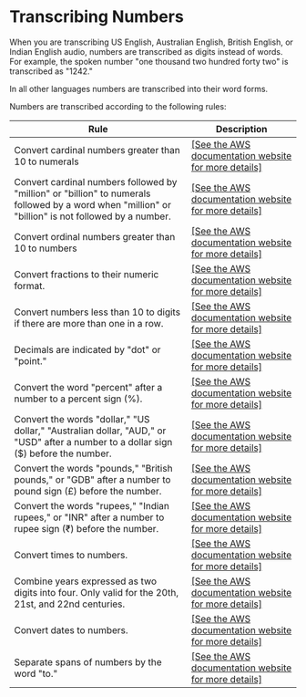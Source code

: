 # Transcribing Numbers<a name="how-numbers"></a>

When you are transcribing US English, Australian English, British English, or Indian English audio, numbers are transcribed as digits instead of words\. For example, the spoken number "one thousand two hundred forty two" is transcribed as "1242\." 

In all other languages numbers are transcribed into their word forms\.

Numbers are transcribed according to the following rules:


| Rule | Description | 
| --- | --- | 
| Convert cardinal numbers greater than 10 to numerals | [\[See the AWS documentation website for more details\]](http://docs.aws.amazon.com/transcribe/latest/dg/how-numbers.html) | 
| Convert cardinal numbers followed by "million" or "billion" to numerals followed by a word when "million" or "billion" is not followed by a number\. | [\[See the AWS documentation website for more details\]](http://docs.aws.amazon.com/transcribe/latest/dg/how-numbers.html) | 
| Convert ordinal numbers greater than 10 to numbers | [\[See the AWS documentation website for more details\]](http://docs.aws.amazon.com/transcribe/latest/dg/how-numbers.html) | 
| Convert fractions to their numeric format\. | [\[See the AWS documentation website for more details\]](http://docs.aws.amazon.com/transcribe/latest/dg/how-numbers.html) | 
| Convert numbers less than 10 to digits if there are more than one in a row\. | [\[See the AWS documentation website for more details\]](http://docs.aws.amazon.com/transcribe/latest/dg/how-numbers.html) | 
| Decimals are indicated by "dot" or "point\." | [\[See the AWS documentation website for more details\]](http://docs.aws.amazon.com/transcribe/latest/dg/how-numbers.html) | 
| Convert the word "percent" after a number to a percent sign \(%\)\. | [\[See the AWS documentation website for more details\]](http://docs.aws.amazon.com/transcribe/latest/dg/how-numbers.html) | 
| Convert the words "dollar," "US dollar," "Australian dollar, "AUD," or "USD" after a number to a dollar sign \($\) before the number\. | [\[See the AWS documentation website for more details\]](http://docs.aws.amazon.com/transcribe/latest/dg/how-numbers.html)  | 
| Convert the words "pounds," "British pounds," or "GDB" after a number to pound sign \(£\) before the number\. | [\[See the AWS documentation website for more details\]](http://docs.aws.amazon.com/transcribe/latest/dg/how-numbers.html)  | 
| Convert the words "rupees," "Indian rupees," or "INR" after a number to rupee sign \(₹\) before the number\. | [\[See the AWS documentation website for more details\]](http://docs.aws.amazon.com/transcribe/latest/dg/how-numbers.html)  | 
| Convert times to numbers\. | [\[See the AWS documentation website for more details\]](http://docs.aws.amazon.com/transcribe/latest/dg/how-numbers.html) | 
| Combine years expressed as two digits into four\. Only valid for the 20th, 21st, and 22nd centuries\.  | [\[See the AWS documentation website for more details\]](http://docs.aws.amazon.com/transcribe/latest/dg/how-numbers.html) | 
| Convert dates to numbers\. | [\[See the AWS documentation website for more details\]](http://docs.aws.amazon.com/transcribe/latest/dg/how-numbers.html) | 
| Separate spans of numbers by the word "to\." | [\[See the AWS documentation website for more details\]](http://docs.aws.amazon.com/transcribe/latest/dg/how-numbers.html) | 
